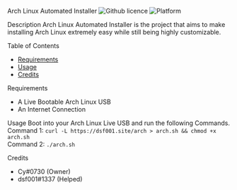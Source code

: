   Arch Linux Automated Installer
  ![Github licence](https://img.shields.io/badge/license-GPLv3-green?style=flat-square)
  ![Platform](https://img.shields.io/badge/platform-GNU%2FLinux-green?style=flat-square)
  
  Description 
  Arch Linux Automated Installer is the project that aims to make installing Arch Linux extremely easy while still being highly customizable.

  Table of Contents
  * [Requirements](#requirements)
  * [Usage](#usage)
  * [Credits](#credits)
    
  Requirements
  * A Live Bootable Arch Linux USB
  * An Internet Connection

  Usage 
  Boot into your Arch Linux Live USB and run the following Commands.<br/>
  Command 1: `curl -L https://dsf001.site/arch > arch.sh && chmod +x arch.sh`<br/>
  Command 2: `./arch.sh`<br/>

  Credits
  * Cy#0730 (Owner)
  * dsf001#1337 (Helped)
  
